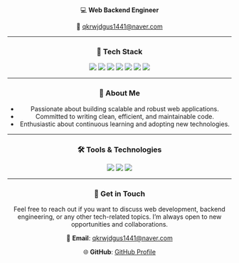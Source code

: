 <div align="center">

💻 **Web Backend Engineer**

📮 qkrwjdgus1441@naver.com

---

### 🔧 **Tech Stack**

  <img src="https://img.shields.io/badge/JAVA-007396?style=for-the-badge&logo=java&logoColor=white">
  <img src="https://img.shields.io/badge/Spring-6DB33F?style=for-the-badge&logo=Spring&logoColor=white">
  <img src="https://img.shields.io/badge/Spring Boot-6DB33F?style=for-the-badge&logo=springboot&logoColor=white">
  <img src="https://img.shields.io/badge/postgresql-4169E1?style=for-the-badge&logo=PostgreSQL&logoColor=white">
  <img src="https://img.shields.io/badge/amazon ec2-FF9900?style=for-the-badge&logo=amazonec2&logoColor=white">
  <img src="https://img.shields.io/badge/amazon rds-527FFF?style=for-the-badge&logo=amazonrds&logoColor=white">
  <img src="https://img.shields.io/badge/docker-2496ED?style=for-the-badge&logo=docker&logoColor=white">

---

### 🚀 **About Me**

- Passionate about building scalable and robust web applications.
- Committed to writing clean, efficient, and maintainable code.
- Enthusiastic about continuous learning and adopting new technologies.

---
<!--
### 📊 **Projects**

- **E-commerce Platform**: Developed a full-fledged e-commerce application using Spring Boot, PostgreSQL, and Docker. Implemented features like user authentication, product management, and order processing. Deployed on AWS EC2 and managed the database using Amazon RDS.
  
- **Blog Platform**: Built a scalable blog platform with Spring Boot, enabling users to create, edit, and delete posts. Integrated PostgreSQL for data persistence and deployed the application using Docker containers for easy scalability.

---
-->
### 🛠️ **Tools & Technologies**

  <img src="https://img.shields.io/badge/Git-F05032?style=for-the-badge&logo=git&logoColor=white">
  <img src="https://img.shields.io/badge/GitHub-181717?style=for-the-badge&logo=github&logoColor=white">
  <img src="https://img.shields.io/badge/IntelliJ IDEA-000000?style=for-the-badge&logo=intellijidea&logoColor=white">

---

### 💬 **Get in Touch**

Feel free to reach out if you want to discuss web development, backend engineering, or any other tech-related topics. I’m always open to new opportunities and collaborations.

📧 **Email**: qkrwjdgus1441@naver.com

🌐 **GitHub**: [GitHub Profile](https://github.com/your-username)

</div>

